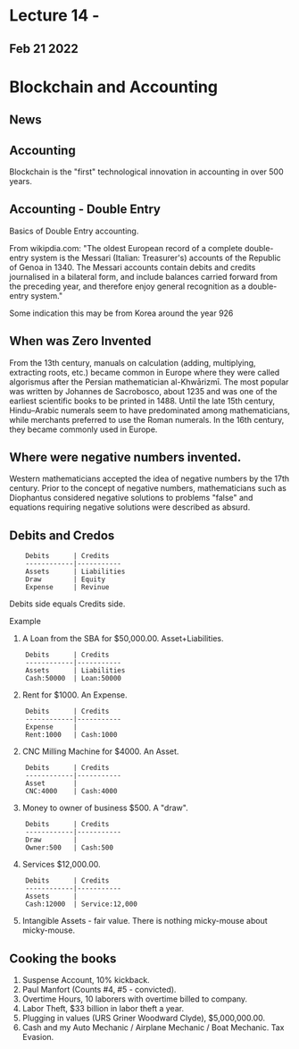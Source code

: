 
<style>
.pagebreak { page-break-before: always; }
.half { height: 200px; }
</style>
<style>
.pagebreak { page-break-before: always; }
.half { height: 200px; }
.markdown-body {
	font-size: 12px;
}
.markdown-body td {
	font-size: 12px;
}
</style>





# Lecture 14 - 

## Feb 21 2022






Blockchain and Accounting
=========================

## News






## Accounting 

Blockchain is the "first" technological innovation in accounting in over 500 years.


## Accounting - Double Entry

Basics of Double Entry accounting.

From wikipdia.com: "The oldest European record of a complete double-entry system is the Messari (Italian: Treasurer's)
accounts of the Republic of Genoa in 1340. The Messari accounts contain debits and credits journalised in a bilateral
form, and include balances carried forward from the preceding year, and therefore enjoy general recognition as a
double-entry system."

Some indication this may be from Korea around the year 926

## When was Zero Invented

From the 13th century, manuals on calculation (adding, multiplying, extracting roots, etc.) became common in Europe
where they were called algorismus after the Persian mathematician al-Khwārizmī. The most popular was written by
Johannes de Sacrobosco, about 1235 and was one of the earliest scientific books to be printed in 1488. Until the late
15th century, Hindu–Arabic numerals seem to have predominated among mathematicians, while merchants preferred to use
the Roman numerals. In the 16th century, they became commonly used in Europe.

## Where were negative numbers invented.

Western mathematicians accepted the idea of negative numbers by the 17th century. Prior to the concept of negative
numbers, mathematicians such as Diophantus considered negative solutions to problems "false" and equations requiring
negative solutions were described as absurd.


## Debits and Credos

```
    Debits      | Credits
    ------------|-----------
    Assets      | Liabilities
    Draw        | Equity
    Expense     | Revinue

```

Debits side equals Credits side.

Example

1. A Loan from the SBA for $50,000.00. Asset+Liabilities.
```
    Debits      | Credits
    ------------|-----------
    Assets      | Liabilities
	Cash:50000	| Loan:50000
```

2. Rent for $1000. An Expense.
```
    Debits      | Credits
    ------------|-----------
    Expense     | 
	Rent:1000	| Cash:1000
```

2. CNC Milling Machine for $4000. An Asset.
```
    Debits      | Credits
    ------------|-----------
    Asset     	| 
	CNC:4000	| Cash:4000
```

3. Money to owner of business $500.  A "draw".
```
    Debits      | Credits
    ------------|-----------
    Draw     	| 
	Owner:500	| Cash:500
```

4. Services $12,000.00.
```
    Debits      | Credits
    ------------|-----------
    Assets     	| 
	Cash:12000	| Service:12,000
```

5. Intangible Assets - fair value.   There is nothing micky-mouse about micky-mouse.



## Cooking the books

1. Suspense Account, 10% kickback.
2. Paul Manfort (Counts #4, #5 - convicted).
3. Overtime Hours, 10 laborers with overtime billed to company.
4. Labor Theft, $33 billion in labor theft a year.
5. Plugging in values (URS Griner Woodward Clyde), $5,000,000.00.
6. Cash and my Auto Mechanic / Airplane Mechanic / Boat Mechanic.  Tax Evasion.


